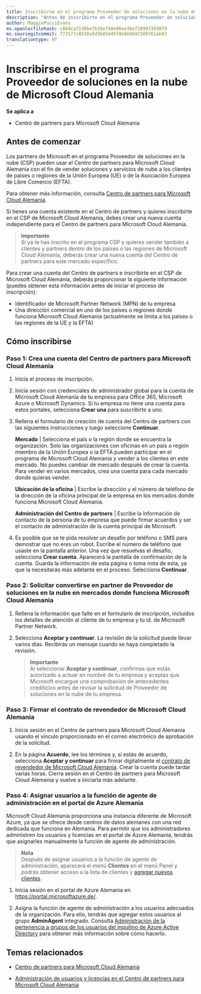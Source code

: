 ```yaml
---
title: Inscribirse en el programa Proveedor de soluciones en la nube de Microsoft Cloud Alemania | Centro de partners para Microsoft Cloud Alemania
description: "Antes de inscribirte en el programa Proveedor de soluciones en la nube de Microsoft Cloud Alemania, obtén más información sobre los requisitos del programa CSP."
author: MaggiePucciEvans
ms.openlocfilehash: c804ca7136be7b34ef48e06ee36ef2899f3030f9
ms.sourcegitcommit: 772577c0538a5d5b05d45f0e669697209761ab03
translationtype: HT
---
```

# <a name="enroll-in-the-cloud-solution-provider-program-for-microsoft-cloud-germany"></a>Inscribirse en el programa Proveedor de soluciones en la nube de Microsoft Cloud Alemania

**Se aplica a**

-  Centro de partners para Microsoft Cloud Alemania

## <a name="before-you-begin"></a>Antes de comenzar

Los partners de Microsoft en el programa Proveedor de soluciones en la nube (CSP) pueden usar el Centro de partners para Microsoft Cloud Alemania con el fin de vender soluciones y servicios de nube a los clientes de países o regiones de la Unión Europea (UE) o de la Asociación Europea de Libre Comercio (EFTA).

Para obtener más información, consulta [Centro de partners para Microsoft Cloud Alemania](partner-center-for-microsoft-cloud-germany.md).

Si tienes una cuenta existente en el Centro de partners y quieres inscribirte en el CSP de Microsoft Cloud Alemania, debes crear una nueva cuenta independiente para el Centro de partners para Microsoft Cloud Alemania.

>**Importante**<br>
Si ya te has inscrito en el programa CSP y quieres vender también a clientes y partners dentro de los países o las regiones de Microsoft Cloud Alemania, deberás crear una nueva cuenta del Centro de partners para este mercado específico.  

Para crear una cuenta del Centro de partners e inscribirte en el CSP de Microsoft Cloud Alemania, deberás proporcionar la siguiente información (puedes obtener esta información antes de iniciar el proceso de inscripción):

-  Identificador de Microsoft Partner Network (MPN) de tu empresa 
-  Una dirección comercial en uno de los países o regiones donde funciona Microsoft Cloud Alemania (actualmente se limita a los países o las regiones de la UE y la EFTA) 

## <a name="how-to-enroll"></a>Cómo inscribirse 

### <a name="step-1---create-an-account-for-partner-center-for-microsoft-cloud-germany"></a>Paso 1: Crea una cuenta del Centro de partners para Microsoft Cloud Alemania 

1.  Inicia el proceso de inscripción. 

2.  Inicia sesión con credenciales de administrador global para la cuenta de Microsoft Cloud Alemania de tu empresa para Office 365, Microsoft Azure o Microsoft Dynamics. Si tu empresa no tiene una cuenta para estos portales, selecciona **Crear una** para suscribirte a uno.

3.  Rellena el formulario de creación de cuenta del Centro de partners con las siguientes instrucciones y luego seleccione **Continuar**.   

    **Mercado** | Selecciona el país o la región donde se encuentra la organización. Solo las organizaciones con oficinas en un país o región miembro de la Unión Europea o la EFTA pueden participar en el programa de Microsoft Cloud Alemania y vender a los clientes en este mercado. No puedes cambiar de mercado después de crear la cuenta. Para vender en varios mercados, crea una cuenta para cada mercado donde quieras vender.

    **Ubicación de la oficina** | Escribe la dirección y el número de teléfono de la dirección de la oficina principal de la empresa en los mercados donde funciona Microsoft Cloud Alemania.

    **Administración del Centro de partners** | Escribe la información de contacto de la persona de tu empresa que puede firmar acuerdos y ser el contacto de administración de la cuenta principal de Microsoft. 

4.  Es posible que se te pida resolver un desafío por teléfono o SMS para demostrar que no eres un robot. Escribe el número de teléfono que usaste en la pantalla anterior. Una vez que resuelvas el desafío, selecciona **Crear cuenta**. Aparecerá la pantalla de confirmación de la cuenta. Guarda la información de esta página o toma nota de esta, ya que la necesitarás más adelante en el proceso. Selecciona **Continuar**.

### <a name="step-2---apply-to-become-a-cloud-solution-provider-partner-in-markets-served-by-microsoft-cloud-germany"></a>Paso 2: Solicitar convertirse en partner de Proveedor de soluciones en la nube en mercados donde funciona Microsoft Cloud Alemania 

1.  Rellena la información que falte en el formulario de inscripción, incluidos los detalles de atención al cliente de tu empresa y tu id. de Microsoft Partner Network. 

2.  Selecciona **Aceptar y continuar**. La revisión de la solicitud puede llevar varios días. Recibirás un mensaje cuando se haya completado la revisión.

    >**Importante**<br>
    Al seleccionar **Aceptar y continuar**, confirmas que estás autorizado a actuar en nombre de tu empresa y aceptas que Microsoft encargue una comprobación de antecedentes crediticios antes de revisar la solicitud de Proveedor de soluciones en la nube de tu empresa.

### <a name="step-3---sign-the-reseller-agreement-for-microsoft-cloud-germany"></a>Paso 3: Firmar el contrato de revendedor de Microsoft Cloud Alemania 

1. Inicia sesión en el Centro de partners para Microsoft Cloud Alemania usando el vínculo proporcionado en el correo electrónico de aprobación de la solicitud. 

2. En la página **Acuerdo**, lee los términos y, si estás de acuerdo, selecciona **Aceptar y continuar** para firmar digitalmente el [contrato de revendedor de Microsoft Cloud Alemania](https://go.microsoft.com/fwlink/p/?linkid=831385). Crear la cuenta puede tardar varias horas. Cierra sesión en el Centro de partners para Microsoft Cloud Alemania y vuelve a iniciarla más adelante.

### <a name="step-4---assign-users-to-the-admin-agent-role-in-the-azure-germany-portal"></a>Paso 4: Asignar usuarios a la función de agente de administración en el portal de Azure Alemania 

Microsoft Cloud Alemania proporciona una instancia diferente de Microsoft Azure, ya que se ofrece desde centros de datos alemanes con una red dedicada que funciona en Alemania. Para permitir que los administradores administren los usuarios y licencias en el portal de Azure Alemania, tendrás que asignarles manualmente la función de agente de administración.

>**Nota**<br>
Después de asignar usuarios a la función de agente de administración, aparecerá el menú **Clientes** en el menú Panel y podrás obtener acceso a la lista de clientes y [agregar nuevos clientes](add-a-new-customer.md).   

1.  Inicia sesión en el portal de Azure Alemania en https://portal.microsoftazure.de/.

2.  Asigna la función de agente de administración a los usuarios adecuados de la organización. Para ello, tendrás que agregar estos usuarios al grupo **AdminAgent** integrado. Consulta [Administración de la pertenencia a grupos de los usuarios del inquilino de Azure Active Directory](https://docs.microsoft.com/azure/active-directory/active-directory-groups-members-azure-portal) para obtener más información sobre cómo hacerlo.
 

## <a name="related-topics"></a>Temas relacionados

-  [Centro de partners para Microsoft Cloud Alemania](partner-center-for-microsoft-cloud-germany.md)

-  [Administración de usuarios y licencias en el Centro de partners para Microsoft Cloud Alemania](user-management-in-partner-center-for-microsoft-cloud-germany.md)


